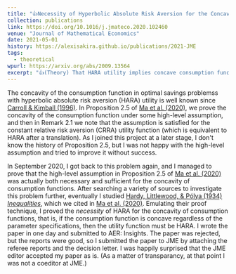 ```yaml
---
title: "👍Necessity of Hyperbolic Absolute Risk Aversion for the Concavity of Consumption Functions"
collection: publications
link: https://doi.org/10.1016/j.jmateco.2020.102460
venue: "Journal of Mathematical Economics"
date: 2021-05-01
history: https://alexisakira.github.io/publications/2021-JME
tags:
  - theoretical
wpurl: https://arxiv.org/abs/2009.13564
excerpt: "👍(Theory) That HARA utility implies concave consumption functions is well-known, but the converse is also true."
---
```


The concavity of the consumption function in optimal savings problemss with hyperbolic absolute risk aversion (HARA) utility is well known since [Carroll & Kimball (1996)](https://doi.org/10.2307/2171853). In Proposition 2.5 of [Ma et al. (2020)](https://doi.org/10.1016/j.jet.2020.105003), we prove the concavity of the consumption function under some high-level assumption, and then in Remark 2.1 we note that the assumption is satisfied for the constant relative risk aversion (CRRA) utility function (which is equivalent to HARA after a translation). As I joined this project at a later stage, I don't know the history of Proposition 2.5, but I was not happy with the high-level assumption and tried to improve it without success.

In September 2020, I got back to this problem again, and I managed to prove that the high-level assumption in Proposition 2.5 of [Ma et al. (2020)](https://doi.org/10.1016/j.jet.2020.105003) was actually both necessary and sufficient for the concavity of consumption functions. After searching a variety of sources to investigate this problem further, eventually I studied [Hardy, Littlewood, & Pólya (1934) *Inequalities*](https://mathematicalolympiads.files.wordpress.com/2012/08/inequalities-hardy-littlewood-polya.pdf), which we cited in [Ma et al. (2020)](https://doi.org/10.1016/j.jet.2020.105003). Emulating their proof technique, I proved the *necessity* of HARA for the concavity of consumption functions, that is, if the consumption function is concave regardless of the parameter specifications, then the utility function must be HARA. I wrote the paper in one day and submitted to AER: Insights. The paper was rejected, but the reports were good, so I submitted the paper to JME by attaching the referee reports and the decision letter. I was happily surprised that the JME editor accepted my paper as is. (As a matter of transparancy, at that point I was not a coeditor at JME.)

